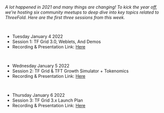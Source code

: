 *A lot happened in 2021 and many things are changing! To kick the year off, we're hosting six community meetups to deep dive into key topics related to ThreeFold. Here are the first three sessions from this week.*

<br/>

- Tuesday January 4 2022
- Session 1: TF Grid 3.0, Weblets, And Demos
- Recording & Presentation Link: [Here](https://forum.threefold.io/t/tf-deep-dive-session-1-tf-grid-3-weblets-demos/1673/3)

<br/>

- Wednesday January 5 2022
- Session 2: TF Grid & TFT Growth Simulator + Tokenomics
- Recording & Presentation Link: [Here](https://forum.threefold.io/t/tf-deep-dive-session-2-tf-grid-tft-growth-simulator-tokenomics/1682/2)

<br/>

- Thursday January 6 2022
- Session 3: TF Grid 3.x Launch Plan
- Recording & Presentation Link: [Here](https://forum.threefold.io/t/tf-deep-dive-session-3-tf-grid-3-x-launch-plan/1694)